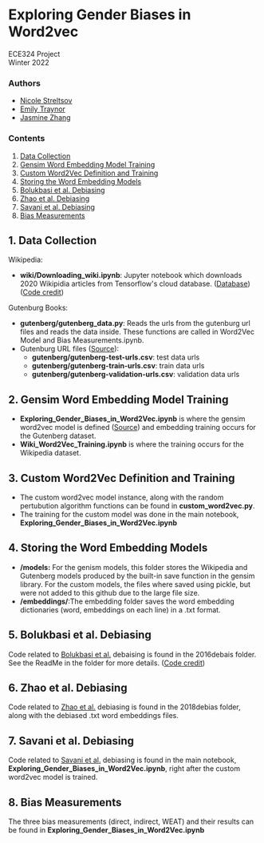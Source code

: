 # Exploring Gender Biases in Word2vec
ECE324 Project <br>
Winter 2022

### Authors
- [Nicole Streltsov](https://github.com/NicoleStrel)
- [Emily Traynor](https://github.com/emily0622)
- [Jasmine Zhang](https://github.com/JasmineZhangxyz)

### Contents

1. [Data Collection](#1-data-collection)
2. [Gensim Word Embedding Model Training](#2-gensim-word-embedding-model-training)
3. [Custom Word2Vec Definition and Training](#3-custom-word2vec-definition-and-training)
4. [Storing the Word Embedding Models](#4-storing-the-word-embedding-models)
5. [Bolukbasi et al. Debiasing](#5-bolukbasi-et-al-debiasing)
6. [Zhao et al. Debiasing](#6-zhao-et-al-debiasing)
7. [Savani et al. Debiasing](#7-savani-et-al-debiasing)
8. [Bias Measurements](#8-bias-measurements)

## 1. Data Collection

Wikipedia:
* **wiki/Downloading_wiki.ipynb**: Jupyter notebook which downloads 2020 Wikipidia articles from Tensorflow's cloud database. ([Database](https://www.tensorflow.org/datasets/catalog/wikipedia#wikipedia20201201en)) ([Code credit](https://github.com/noanabeshima/wikipedia-downloader))

Gutenburg Books:
* **gutenberg/gutenberg_data.py**: Reads the urls from the gutenburg url files and reads the data inside. These functions are called in Word2Vec Model and Bias Measurements.ipynb.
* Gutenburg URL files ([Source](https://console.cloud.google.com/storage/browser/deepmind-gutenberg;tab=objects?prefix=&forceOnObjectsSortingFiltering=false&pli=1)):
  * **gutenberg/gutenberg-test-urls.csv**: test data urls
  * **gutenberg/gutenberg-train-urls.csv**: train data urls
  * **gutenberg/gutenberg-validation-urls.csv**: validation data urls

## 2. Gensim Word Embedding Model Training

- **Exploring_Gender_Biases_in_Word2Vec.ipynb** is where the gensim word2vec model is defined ([Source](https://radimrehurek.com/gensim/models/word2vec.html?fbclid=IwAR2rdN_kXEqMMBNsH-ux_WjIujHiOBOSCKtAg5oBz2KV6aFQPysCDftZI8I#gensim.models.word2vec.Word2Vec)) and embedding training occurs for the Gutenberg dataset.
- **Wiki_Word2Vec_Training.ipynb** is where the training occurs for the Wikipedia dataset.

## 3. Custom Word2Vec Definition and Training

- The custom word2vec model instance, along with the random pertubution algorithm functions can be found in **custom_word2vec.py**. 
- The training for the custom model was done in the main notebook, **Exploring_Gender_Biases_in_Word2Vec.ipynb**

## 4. Storing the Word Embedding Models 

- **/models:** For the genism models, this folder stores the Wikipedia and Gutenberg models produced by the built-in save function in the gensim library. For the custom models, the files where saved using pickle, but were not added to this github due to the large file size. 
- **/embeddings/**:The embedding folder saves the word embedding dictionaries (word, embeddings on each line) in a .txt format.

## 5. Bolukbasi et al. Debiasing

Code related to [Bolukbasi et al.](https://arxiv.org/pdf/1607.06520.pdf) debaising is found in the 2016debais folder. See the ReadMe in the folder for more details. ([Code credit](https://github.com/tolga-b/debiaswe))

## 6. Zhao et al. Debiasing

Code related to [Zhao et al.](https://arxiv.org/pdf/1809.01496.pdf) debiasing is found in the 2018debias folder, along with the debiased .txt word embeddings files.

## 7. Savani et al. Debiasing

Code related to [Savani et al.](https://proceedings.neurips.cc/paper/2020/file/1d8d70dddf147d2d92a634817f01b239-Paper.pdf) debiasing is found in the main notebook, **Exploring_Gender_Biases_in_Word2Vec.ipynb**, right after the custom word2vec model is trained. 

## 8. Bias Measurements

The three bias measurements (direct, indirect, WEAT) and their results can be found in **Exploring_Gender_Biases_in_Word2Vec.ipynb**

